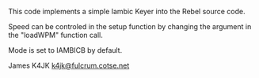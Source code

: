 This code implements a simple Iambic Keyer into the Rebel source code.

Speed can be controled in the setup function by changing the argument in the "loadWPM" function call.

Mode is set to IAMBICB by default.

James
K4JK
k4jk@fulcrum.cotse.net
